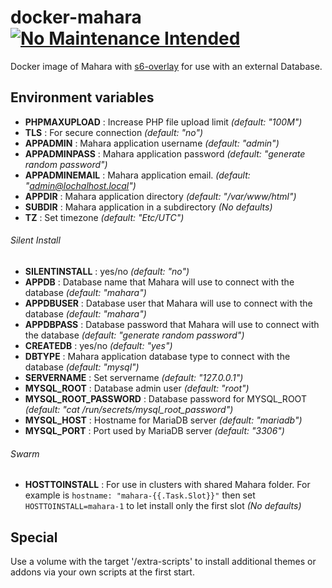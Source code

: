 docker-mahara [![No Maintenance Intended](http://unmaintained.tech/badge.svg)](http://unmaintained.tech/)
=============

Docker image of Mahara with [s6-overlay](https://github.com/just-containers/s6-overlay) for use with an external Database.

## Environment variables

- **PHPMAXUPLOAD** : Increase PHP file upload limit *(default: "100M")*
- **TLS** : For secure connection *(default: "no")*
- **APPADMIN** : Mahara application username *(default: "admin")*
- **APPADMINPASS** : Mahara application password *(default: "generate random password")*
- **APPADMINEMAIL** : Mahara application email. *(default: "admin@lochalhost.local")*
- **APPDIR** : Mahara application directory *(default: "/var/www/html")*
- **SUBDIR** : Mahara application in a subdirectory *(No defaults)*
- **TZ** : Set timezone *(default: "Etc/UTC")*
###### Silent Install ######
- **SILENTINSTALL** : yes/no *(default: "no")*
- **APPDB** : Database name that Mahara will use to connect with the database *(default: "mahara")*
- **APPDBUSER** : Database user that Mahara will use to connect with the database *(default: "mahara")*
- **APPDBPASS** : Database password that Mahara will use to connect with the database *(default: "generate random password")*
- **CREATEDB** : yes/no *(default: "yes")*
- **DBTYPE** : Mahara application database type to connect with the database *(default: "mysql")*
- **SERVERNAME** : Set servername *(default: "127.0.0.1")*
- **MYSQL_ROOT** : Database admin user *(default: "root")*
- **MYSQL_ROOT_PASSWORD** : Database password for MYSQL_ROOT *(default: "cat /run/secrets/mysql_root_password")*
- **MYSQL_HOST** : Hostname for MariaDB server *(default: "mariadb")*
- **MYSQL_PORT** : Port used by MariaDB server *(default: "3306")*
###### Swarm ######
- **HOSTTOINSTALL** : For use in clusters with shared Mahara folder. For example is `hostname: "mahara-{{.Task.Slot}}"` then set `HOSTTOINSTALL=mahara-1` to let install only the first slot *(No defaults)*

## Special

Use a volume with the target '/extra-scripts' to install additional themes or addons via your own scripts at the first start.
